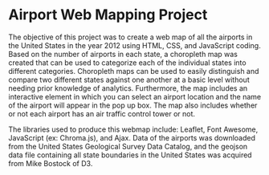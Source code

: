 # Airport Web Mapping Project 


The objective of this project was to create a web map of all the airports in the United States in the year 2012 using HTML, CSS, and JavaScript coding.
Based on the number of airports in each state, a choropleth map was created that can be used to categorize each of the individual states into different categories. 
Choropleth maps can be used to easily distinguish and compare two different states against one another at a basic level without needing prior knowledge of analytics.
Furthermore, the map includes an interactive element in which you can select an airport location and the name of the airport will appear in the pop up box. The map also includes whether or not each airport has an air traffic control tower or not.

The libraries used to produce this webmap include: Leaflet, Font Awesome, JavaScript (ex: Chroma.js), and Ajax.
Data of the airports was downloaded from the United States Geological Survey Data Catalog, and the geojson data file containing all state boundaries in the United States was acquired from Mike Bostock of D3.
